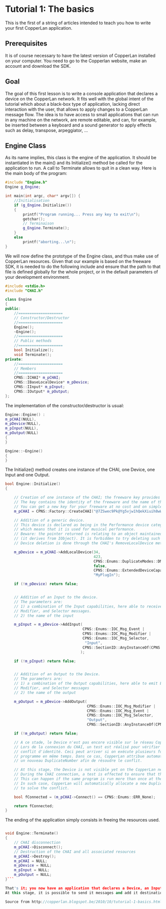<h1>Tutorial 1: The basics</h1>
This is the first of a string of articles intended to teach you how to write your first CopperLan application.

<h2>Prerequisites</h2>
It is of course necessary to have the latest version of CopperLan installed on your computer. You need to go to the Copperlan website, make an account and download the SDK.

<h2>Goal</h2>
The goal of this first lesson is to write a console application that declares a device on the CopperLan network.
It fits well with the global intent of the tutorial which about a black-box type of application, lacking direct interaction with the user, that allows to apply changes to a CopperLan message flow. The idea is to have access to small applications that can run in any machine on the network, are remote editable, and can, for example, be inserted between a keyboard and a sound generator to apply effects such as delay, transpose, arpeggiator, ...

<h2>Engine Class</h2>
As its name implies, this class is the engine of the application. It should be instantiated in the main() and its Initialize() method be called for the application to run. A call to Terminate allows to quit in a clean way.
Here is the main body of the program:

```cpp
#include "Engine.h"
Engine g_Engine;

int main(int argc, char* argv[]) {
    //Initialisation
    if (g_Engine.Initialize())
    {
        printf("Program running... Press any key to exit\n");
        getchar();
        // Terminaison
        g_Engine.Terminate();
    }
    else
        printf("aborting...\n");
}
```
We will now define the prototype of the Engine class, and thus make use of CopperLan resources.
Given that our example is based on the freeware SDK, it is needed to do the following include and ensure that the path to that file is defined globally for the whole project, or in the default parameters of your development environment.
```cpp
#include <stdio.h>
#include "CHAI.h"

class Engine
{
public:
    //====================
    // Constructor/Destructor
    //====================
    Engine();
    ~Engine();
    //====================
    // Public methods
    //====================
    bool Initialize();
    void Terminate();
private:
    //====================
    // Members
    //====================
    CPNS::ICHAI* m_pCHAI;
    CPNS::IBaseLocalDevice* m_pDevice;
    CPNS::IInput* m_pInput;
    CPNS::IOutput* m_pOutput;
};
```

The implementation of the constructor/destructor is usual:

```cpp
Engine::Engine() :
m_pCHAI(NULL),
m_pDevice(NULL),
m_pInput(NULL),
m_pOutput(NULL)
{
}

Engine::~Engine()
{
}
```

The Initialize() method creates one instance of the CHAI, one Device, one Input and one Output.


```cpp
bool Engine::Initialize()
{

    // Creation of one instance of the CHAI; the freeware key provides its identity.
    // The key contains the identity of the freeware and the name of the application
    // You can get a new key for your freeware at no cost and on simple request.
    m_pCHAI = CPNS::Factory::CreateCHAI("@7ZSwec9Pk@Yg5vjw1hQekXiuih8wWn2&3&@");

    // Addition of a generic device.
    // This device is declared as being in the Performance device category,
    // which means that it is used for musical performance.
    // Beware: the pointer returned is relating to an object maintained by the CHAI
    // (it derives from IObject). It is forbidden to try deleting such object.
    // Device deletion is done through the CHAI's RemoveLocalDevice method.

    m_pDevice = m_pCHAI->AddLocalDevice(34,
                                        423,
                                        CPNS::Enums::DuplicateModes::DM_Auto,
                                        false,
                                        CPNS::Enums::ExtendedDeviceCapabilities::EDC_Any,
                                        "MyPlugIn");

    if (!m_pDevice) return false;


    // Addition of an Input to the device.
    // The parameters are:
    // 1) a combination of the Input capabilities, here able to receive Event,
    // Modifier, and Selector messages.
    // 2) the name of the input

    m_pInput = m_pDevice->AddInput(
                                   CPNS::Enums::IOC_Msg_Event |
                                   CPNS::Enums::IOC_Msg_Modifier |
                                   CPNS::Enums::IOC_Msg_Selector,
                                    "Input",
                                   CPNS::SectionID::AnyInstanceOf(CPNS::Enums::SECT_Other)
                                  );

    if (!m_pInput) return false;


    // Addition of an Output to the Device.
    // The parameters are:
    // 1) a combination of the Output capabilities, here able to emit Event,
    // Modifier, and Selector messages
    // 2) the name of the output

    m_pOutput = m_pDevice->AddOutput(
                                     CPNS::Enums::IOC_Msg_Modifier |
                                     CPNS::Enums::IOC_Msg_Event |
                                     CPNS::Enums::IOC_Msg_Selector,
                                     "Output",
                                     CPNS::SectionID::AnyInstanceOf(CPNS::Enums::SECT_Other));

    if (!m_pOutput) return false;

    // A ce stade, le Device n'est pas encore visible sur le réseau CopperLan.
    // Lors de la connexion du CHAI, un test est réalisé pour vérifier si il n'y a pas un
    // conflit d'identité. Ceci peut arriver si on exécute plusieurs fois le même
    // programme en même temps. Dans ce cas, CopperLan attribue automatiquement
    // un nouveau DuplicateNumber afin de résoudre le conflit.

    // At this stage, the Device is not visible yet on the CopperLan network.
    // During the CHAI connection, a test is effected to ensure that there is no identity conflict.
    // This can happen if the same program is run more than once at the same time.
    // In such case, CopperLan will automatically allocate a new DuplicateNumber in order
    // to solve the conflict.

    bool fConnected = (m_pCHAI->Connect() == CPNS::Enums::ERR_None);

    return fConnected;
}
```
The ending of the application simply consists in freeing the resources used.

```cpp

void Engine::Terminate()
{
    // CHAI disconnection
    m_pCHAI->Disconnect();
    // Destruction of the CHAI and all associated resources
    m_pCHAI->Destroy();
    m_pCHAI = NULL;
    m_pDevice = NULL;
    m_pInput = NULL;
    m_pOutput = NULL;
}```

That's it; you now have an application that declares a Device, an Input, and an Output on the network.
At this stage, it is possible to send it messages and add it destinations. Keep in mind that nothing will happen yet, given that we don't handle the incoming messages and we don't send any!

Source from http://copperlan.blogspot.be/2010/10/tutorial-1-basics.html, updated 15/07/2015 on MacOSX 10.10